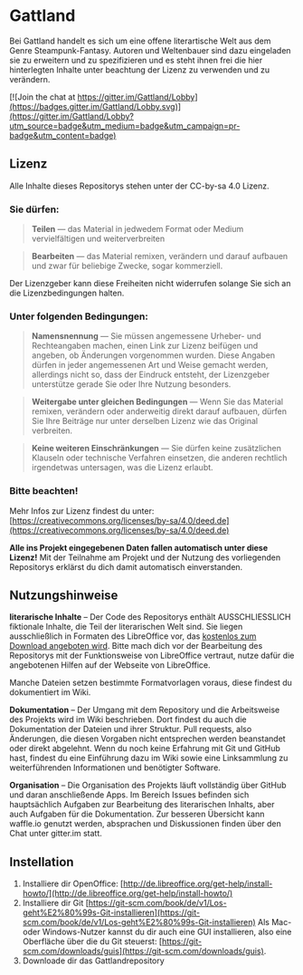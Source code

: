 # Gattland

Bei Gattland handelt es sich um eine offene literartische Welt aus dem Genre Steampunk-Fantasy. Autoren und Weltenbauer sind dazu eingeladen sie zu erweitern und zu spezifizieren und es steht ihnen frei die hier hinterlegten Inhalte unter beachtung der Lizenz zu verwenden und zu verändern.

[![Join the chat at https://gitter.im/Gattland/Lobby](https://badges.gitter.im/Gattland/Lobby.svg)](https://gitter.im/Gattland/Lobby?utm_source=badge&utm_medium=badge&utm_campaign=pr-badge&utm_content=badge)

## Lizenz

Alle Inhalte dieses Repositorys stehen unter der CC-by-sa 4.0 Lizenz. 


### Sie dürfen:

>**Teilen** — das Material in jedwedem Format oder Medium vervielfältigen und weiterverbreiten

>**Bearbeiten** — das Material remixen, verändern und darauf aufbauen und zwar für beliebige Zwecke, sogar kommerziell.

Der Lizenzgeber kann diese Freiheiten nicht widerrufen solange Sie sich an die Lizenzbedingungen halten.

### Unter folgenden Bedingungen:

>**Namensnennung** — Sie müssen angemessene Urheber- und Rechteangaben machen, einen Link zur Lizenz beifügen und angeben, ob Änderungen vorgenommen wurden. Diese Angaben dürfen in jeder angemessenen Art und Weise gemacht werden, allerdings nicht so, dass der Eindruck entsteht, der Lizenzgeber unterstütze gerade Sie oder Ihre Nutzung besonders.

>**Weitergabe unter gleichen Bedingungen** — Wenn Sie das Material remixen, verändern oder anderweitig direkt darauf aufbauen, dürfen Sie Ihre Beiträge nur unter derselben Lizenz wie das Original verbreiten.

>**Keine weiteren Einschränkungen** — Sie dürfen keine zusätzlichen Klauseln oder technische Verfahren einsetzen, die anderen rechtlich irgendetwas untersagen, was die Lizenz erlaubt.

### Bitte beachten!

Mehr Infos zur Lizenz findest du unter: [https://creativecommons.org/licenses/by-sa/4.0/deed.de](https://creativecommons.org/licenses/by-sa/4.0/deed.de)

**Alle ins Projekt eingegebenen Daten fallen automatisch unter diese Lizenz!** Mit der Teilnahme am Projekt und der Nutzung des vorliegenden Repositorys erklärst du dich damit automatisch einverstanden.

## Nutzungshinweise

**literarische Inhalte** – Der Code des Repositorys enthält AUSSCHLIESSLICH fiktionale Inhalte, die Teil der literarischen Welt sind. Sie liegen ausschließlich in Formaten des LibreOffice vor, das [kostenlos zum Download angeboten wird](http://de.libreoffice.org/download/libreoffice-fresh/).
Bitte mach dich vor der Bearbeitung des Repositorys mit der Funktionsweise von LibreOffice vertraut, nutze dafür die angebotenen Hilfen auf der Webseite von LibreOffice.

Manche Dateien setzen bestimmte Formatvorlagen voraus, diese findest du dokumentiert im Wiki.

**Dokumentation** – Der Umgang mit dem Repository und die Arbeitsweise des Projekts wird im Wiki beschrieben. Dort findest du auch die Dokumentation der Dateien und ihrer Struktur. Pull requests, also Änderungen, die diesen Vorgaben nicht entsprechen werden beanstandet oder direkt abgelehnt. Wenn du noch keine Erfahrung mit Git und GitHub hast, findest du eine Einführung dazu im Wiki sowie eine Linksammlung zu weiterführenden Informationen und benötigter Software.

**Organisation** – Die Organisation des Projekts läuft vollständig über GitHub und daran anschließende Apps. Im Bereich Issues befinden sich hauptsächlich Aufgaben zur Bearbeitung des literarischen Inhalts, aber auch Aufgaben für die Dokumentation. Zur besseren Übersicht kann waffle.io genutzt werden, absprachen und Diskussionen finden über den Chat unter gitter.im statt.

## Instellation

1. Installiere dir OpenOffice: [http://de.libreoffice.org/get-help/install-howto/](http://de.libreoffice.org/get-help/install-howto/)
2. Installiere dir Git [https://git-scm.com/book/de/v1/Los-geht%E2%80%99s-Git-installieren](https://git-scm.com/book/de/v1/Los-geht%E2%80%99s-Git-installieren) Als Mac- oder Windows-Nutzer kannst du dir auch eine GUI installieren, also eine Oberfläche über die du Git steuerst: [https://git-scm.com/downloads/guis](https://git-scm.com/downloads/guis).
3. Downloade dir das Gattlandrepository
